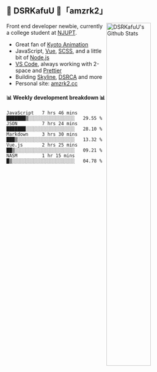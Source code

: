 ## 🍥 DSRKafuU 🍥「amzrk2」

<img align="right" alt="DSRKafuU's Github Stats" width="48%" src="https://github-readme-stats.vercel.app/api?username=amzrk2&count_private=true&show_icons=true&title_color=7793cc&icon_color=7793cc&text_color=595858&bg_color=ffffff" />

Front end developer newbie, currently a college student at [NJUPT](https://www.njupt.edu.cn/).

- Great fan of [Kyoto Animation](https://www.kyotoanimation.co.jp/)
- JavaScript, [Vue](https://vuejs.org/), [SCSS](https://sass-lang.com/), and a little bit of [Node.js](https://nodejs.org/)
- [VS Code](https://code.visualstudio.com), always working with 2-space and [Prettier](https://prettier.io/)
- Building [Skyline](https://github.com/amzrk2/skyline-overlay), [DSRCA](https://github.com/amzrk2/dsrca) and more
- Personal site: [amzrk2.cc](https://amzrk2.cc/)

#### :bar_chart: Weekly development breakdown :bar_chart:

<!--START_SECTION:waka-->
```text
JavaScript   7 hrs 46 mins   ███████▒░░░░░░░░░░░░░░░░░   29.55 % 
JSON         7 hrs 24 mins   ███████░░░░░░░░░░░░░░░░░░   28.10 % 
Markdown     3 hrs 30 mins   ███▒░░░░░░░░░░░░░░░░░░░░░   13.32 % 
Vue.js       2 hrs 25 mins   ██▒░░░░░░░░░░░░░░░░░░░░░░   09.21 % 
NASM         1 hr 15 mins    █▒░░░░░░░░░░░░░░░░░░░░░░░   04.78 % 
```
<!--END_SECTION:waka-->
